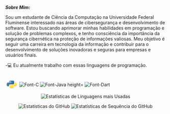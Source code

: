 **_Sobre Mim:_**

Sou um estudante de Ciência da Computação na Universidade Federal Fluminense interessado nas áreas de cibersegurança e desenvolvimento de software. Estou buscando aprimorar minhas habilidades em programação e solução de problemas complexos, e tenho consciência da importância da segurança cibernética na proteção de informações valiosas. Meu objetivo é seguir uma carreira em tecnologia da informação e contribuir para o desenvolvimento de soluções inovadoras e seguras para empresas e usuários finais.

-:computer: Eu atualmente trabalho com essas linguagens de programação.

  <div style="display: inline_block"><br> 
  <img align="center" alt="Font-Python" height="30" width="40" src="https://raw.githubusercontent.com/devicons/devicon/master/icons/python/python-original.svg">
  <img align="center" alt="Font-C" height="30" width="40"  src="https://cdn.jsdelivr.net/gh/devicons/devicon/icons/c/c-original.svg" />
  <img align="center" alt="Font-Java height="30" width="40"  src="https://cdn.jsdelivr.net/gh/devicons/devicon/icons/java/java-original.svg" />
  <img align="center" alt="Font-Dart" height="30" width="40"  src="https://cdn.jsdelivr.net/gh/devicons/devicon/icons/dart/dart-original.svg" />
    
<p align="center">
  <img src="https://github-readme-stats.vercel.app/api/top-langs/?username=Yatako&theme=dark&hide_border=true&include_all_commits=false&count_private=false&layout=compact" alt="Estatísticas de Linguagens mais Usadas">
</p>

<p align="center">
  <img src="https://github-readme-stats.vercel.app/api?username=Yatako&theme=dark&hide_border=true&include_all_commits=false&count_private=false" width="45%" alt="Estatísticas do GitHub">
  <img src="https://github-readme-streak-stats.herokuapp.com/?user=Yatako&theme=dark&hide_border=true" width="45%" alt="Estatísticas de Sequência do GitHub">
</p>


            
          
</div>


